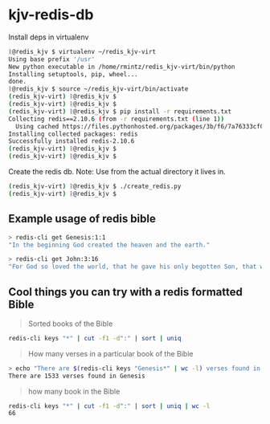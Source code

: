 # kjv-redis-db

Install deps in virtualenv
```bash
ᚱ@redis_kjv $ virtualenv ~/redis_kjv-virt
Using base prefix '/usr'
New python executable in /home/rmintz/redis_kjv-virt/bin/python
Installing setuptools, pip, wheel...
done.
ᚱ@redis_kjv $ source ~/redis_kjv-virt/bin/activate
(redis_kjv-virt) ᚱ@redis_kjv $
(redis_kjv-virt) ᚱ@redis_kjv $
(redis_kjv-virt) ᚱ@redis_kjv $ pip install -r requirements.txt
Collecting redis==2.10.6 (from -r requirements.txt (line 1))
  Using cached https://files.pythonhosted.org/packages/3b/f6/7a76333cf0b9251ecf49efff635015171843d9b977e4ffcf59f9c4428052/redis-2.10.6-py2.py3-none-any.whl
Installing collected packages: redis
Successfully installed redis-2.10.6
(redis_kjv-virt) ᚱ@redis_kjv $
(redis_kjv-virt) ᚱ@redis_kjv $
```


Create the redis db. Note: Use from the actual directory it lives in.
```bash
(redis_kjv-virt) ᚱ@redis_kjv $ ./create_redis.py
(redis_kjv-virt) ᚱ@redis_kjv $
```


## Example usage of redis bible
```bash
> redis-cli get Genesis:1:1
"In the beginning God created the heaven and the earth."
```

```bash
> redis-cli get John:3:16
"For God so loved the world, that he gave his only begotten Son, that whosoever believeth in him should not perish, but have everlasting life."
```


## Cool things you can try with a redis formatted Bible
> Sorted books of the Bible
```bash
redis-cli keys "*" | cut -f1 -d":" | sort | uniq
```
> How many verses in a particular book of the Bible
```bash
> echo "There are $(redis-cli keys "Genesis*" | wc -l) verses found in Genesis"
There are 1533 verses found in Genesis
```
> how many book in the Bible
```bash
redis-cli keys "*" | cut -f1 -d":" | sort | uniq | wc -l
66
```
